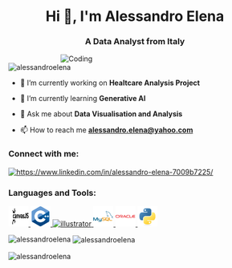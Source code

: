 
<h1 align="center">Hi 👋, I'm Alessandro Elena</h1>
<h3 align="center">A Data Analyst from Italy</h3> 
<img align="right" alt="Coding" width="400" src="https://assets.bizclikmedia.net/668/a69447d04070534ca5f1fa50b1d88ebc:894d3b2e83f5839361132a8dba4f5f3d/gettyimages-1279690567-jpg.webp">

<p align="left"> <img src="https://komarev.com/ghpvc/?username=alessandroelena&label=Profile%20views&color=0e75b6&style=flat" alt="alessandroelena" /> </p>

- 🔭 I’m currently working on **Healtcare Analysis Project**

- 🌱 I’m currently learning **Generative AI**

- 💬 Ask me about **Data Visualisation and Analysis**

- 📫 How to reach me **alessandro.elena@yahoo.com**

<h3 align="left">Connect with me:</h3>
<p align="left">
<a href="https://linkedin.com/in/https://www.linkedin.com/in/alessandro-elena-7009b7225/" target="blank"><img align="center" src="https://raw.githubusercontent.com/rahuldkjain/github-profile-readme-generator/master/src/images/icons/Social/linked-in-alt.svg" alt="https://www.linkedin.com/in/alessandro-elena-7009b7225/" height="30" width="40" /></a>
</p>

<h3 align="left">Languages and Tools:</h3>
<p align="left"> <a href="https://canvasjs.com" target="_blank" rel="noreferrer"> <img src="https://raw.githubusercontent.com/Hardik0307/Hardik0307/master/assets/canvasjs-charts.svg" alt="canvasjs" width="40" height="40"/> </a> <a href="https://www.w3schools.com/cpp/" target="_blank" rel="noreferrer"> <img src="https://raw.githubusercontent.com/devicons/devicon/master/icons/cplusplus/cplusplus-original.svg" alt="cplusplus" width="40" height="40"/> </a> <a href="https://www.adobe.com/in/products/illustrator.html" target="_blank" rel="noreferrer"> <img src="https://www.vectorlogo.zone/logos/adobe_illustrator/adobe_illustrator-icon.svg" alt="illustrator" width="40" height="40"/> </a> <a href="https://www.mysql.com/" target="_blank" rel="noreferrer"> <img src="https://raw.githubusercontent.com/devicons/devicon/master/icons/mysql/mysql-original-wordmark.svg" alt="mysql" width="40" height="40"/> </a> <a href="https://www.oracle.com/" target="_blank" rel="noreferrer"> <img src="https://raw.githubusercontent.com/devicons/devicon/master/icons/oracle/oracle-original.svg" alt="oracle" width="40" height="40"/> </a> <a href="https://www.python.org" target="_blank" rel="noreferrer"> <img src="https://raw.githubusercontent.com/devicons/devicon/master/icons/python/python-original.svg" alt="python" width="40" height="40"/> </a> </p>

<p><img align="left" src="https://github-readme-stats.vercel.app/api/top-langs?username=alessandroelena&show_icons=true&locale=en&layout=compact" alt="alessandroelena" /></p>

<p>&nbsp;<img align="center" src="https://github-readme-stats.vercel.app/api?username=alessandroelena&show_icons=true&locale=en" alt="alessandroelena" /></p>

<p><img align="center" src="https://github-readme-streak-stats.herokuapp.com/?user=alessandroelena&" alt="alessandroelena" /></p>
